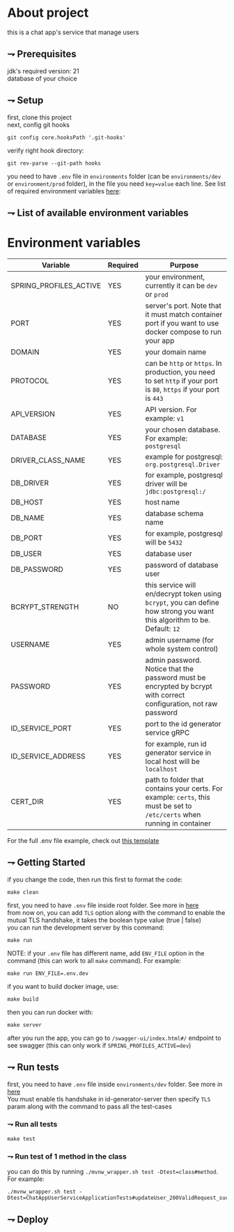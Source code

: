 # About project

this is a chat app's service that manage users

## ⇁ Prerequisites

jdk's required version: 21<br>
database of your choice<br>

## ⇁ Setup

first, clone this project<br>
next, config git hooks<br>

```shell
git config core.hooksPath '.git-hooks'
```

verify right hook directory:

```shell
git rev-parse --git-path hooks
```

you need to have `.env` file in `environments` folder (can
be `environments/dev` or `environment/prod` folder), in the file you
need `key=value` each line. See list of required environment
variables [here](#-list-of-available-environment-variables):<br>

## ⇁ List of available environment variables

# Environment variables

| Variable               | Required | Purpose                                                                                                                   |
| ---------------------- | -------- | ------------------------------------------------------------------------------------------------------------------------- |
| SPRING_PROFILES_ACTIVE | YES      | your environment, currently it can be `dev` or `prod`                                                                     |
| PORT                   | YES      | server's port. Note that it must match container port if you want to use docker compose to run your app                   |
| DOMAIN                 | YES      | your domain name                                                                                                          |
| PROTOCOL               | YES      | can be `http` or `https`. In production, you need to set `http` if your port is `80`, `https` if your port is `443`       |
| API_VERSION            | YES      | API version. For example: `v1`                                                                                            |
| DATABASE               | YES      | your chosen database. For example: `postgresql`                                                                           |
| DRIVER_CLASS_NAME      | YES      | example for postgresql: `org.postgresql.Driver`                                                                           |
| DB_DRIVER              | YES      | for example, postgresql driver will be `jdbc:postgresql:/`                                                                |
| DB_HOST                | YES      | host name                                                                                                                 |
| DB_NAME                | YES      | database schema name                                                                                                      |
| DB_PORT                | YES      | for example, postgresql will be `5432`                                                                                    |
| DB_USER                | YES      | database user                                                                                                             |
| DB_PASSWORD            | YES      | password of database user                                                                                                 |
| BCRYPT_STRENGTH        | NO       | this service will en/decrypt token using `bcrypt`, you can define how strong you want this algorithm to be. Default: `12` |
| USERNAME               | YES      | admin username (for whole system control)                                                                                 |
| PASSWORD               | YES      | admin password. Notice that the password must be encrypted by bcrypt with correct configuration, not raw password         |
| ID_SERVICE_PORT        | YES      | port to the id generator service gRPC                                                                                     |
| ID_SERVICE_ADDRESS     | YES      | for example, run id generator service in local host will be `localhost`                                                   |
| CERT_DIR               | YES      | path to folder that contains your certs. For example: `certs`, this must be set to `/etc/certs` when running in container |

For the full .env file example, check
out [this template](./templates/.env.template)

## ⇁ Getting Started

if you change the code, then run this first to format the code:

```shell
make clean
```

first, you need to have `.env` file inside root folder. See more
in [here](#-list-of-available-environment-variables)<br>
from now on, you can add `TLS` option along with the command to enable the mutual TLS handshake, it takes the boolean type value (true | false)<br>
you can run the development server by this command:

```shell
make run
```

NOTE: if your `.env` file has different name, add `ENV_FILE` option in the command (this can work to all `make` command). For example:

```shell
make run ENV_FILE=.env.dev
```

if you want to build docker image, use:

```shell
make build
```

then you can run docker with:

```shell
make server
```

after you run the app, you can go to `/swagger-ui/index.html#/` endpoint to see
swagger (this can only work if `SPRING_PROFILES_ACTIVE=dev`)

## ⇁ Run tests

first, you need to have `.env` file inside `environments/dev` folder. See more
in [here](#-list-of-available-environment-variables)<br>
You must enable tls handshake in id-generator-server then specify `TLS` param along with the command to pass all the test-cases

### ⇁ Run all tests

```shell
make test
```

### ⇁ Run test of 1 method in the class

you can do this by running `./mvnw_wrapper.sh test -Dtest=class#method`. For
example:

```shell
./mvnw_wrapper.sh test -Dtest=ChatAppUserServiceApplicationTests#updateUser_200ValidRequest_success
```

## ⇁ Deploy
